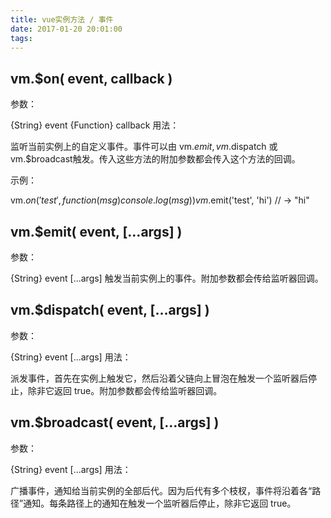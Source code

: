 ```yaml
---
title: vue实例方法 / 事件
date: 2017-01-20 20:01:00
tags:
---
```

## vm.$on( event, callback )

参数：

{String} event
{Function} callback
用法：

监听当前实例上的自定义事件。事件可以由 vm.$emit, vm.$dispatch 或 vm.$broadcast触发。传入这些方法的附加参数都会传入这个方法的回调。

示例：

vm.$on('test', function (msg) {
  console.log(msg)
})
vm.$emit('test', 'hi')
// -> "hi"

## vm.$emit( event, […args] )

参数：

{String} event
[...args]
触发当前实例上的事件。附加参数都会传给监听器回调。

## vm.$dispatch( event, […args] )

参数：

{String} event
[...args]
用法：

派发事件，首先在实例上触发它，然后沿着父链向上冒泡在触发一个监听器后停止，除非它返回 true。附加参数都会传给监听器回调。

## vm.$broadcast( event, […args] )

参数：

{String} event
[...args]
用法：

广播事件，通知给当前实例的全部后代。因为后代有多个枝杈，事件将沿着各“路径”通知。每条路径上的通知在触发一个监听器后停止，除非它返回 true。
